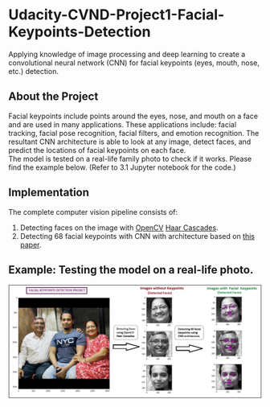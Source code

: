 # Udacity-CVND-Project1-Facial-Keypoints-Detection
Applying knowledge of image processing and deep learning to create a convolutional neural network (CNN) for facial keypoints (eyes, mouth, nose, etc.) detection.


## About the Project

Facial keypoints include points around the eyes, nose, and mouth on a face and are used in many applications. These applications include: facial tracking, facial pose recognition, facial filters, and emotion recognition. The resultant CNN architecture is able to look at any image, detect faces, and predict the locations of facial keypoints on each face.<br>
The model is tested on a real-life family photo to check if it works. Please find the example below. (Refer to 3.1 Jupyter notebook for the code.) 

## Implementation

The complete computer vision pipeline consists of:

1.  Detecting faces on the image with [OpenCV](https://opencv.org/) [Haar Cascades](https://en.wikipedia.org/wiki/Haar-like_feature).
2.  Detecting 68 facial keypoints with CNN with architecture based on [this paper](https://arxiv.org/pdf/1710.00977.pdf).

## Example: Testing the model on a real-life photo.

[![image](https://github.com/ChaitanyaC22/Udacity-CVND-Project1-Facial-Keypoints-Detection/blob/chai_main/images/family_example_facial_keypoints_detection.png)](https://github.com/ChaitanyaC22/Udacity-CVND-Project1-Facial-Keypoints-Detection/blob/chai_main/images/family_example_facial_keypoints_detection.png)
